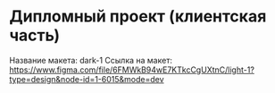 # Дипломный проект (клиентская часть)

Название макета: dark-1 
Cсылка на макет: https://www.figma.com/file/6FMWkB94wE7KTkcCgUXtnC/light-1?type=design&node-id=1-6015&mode=dev
